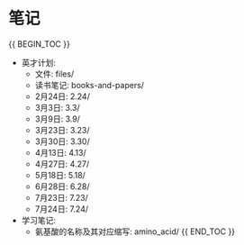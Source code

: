 # 笔记

{{ BEGIN_TOC }}
- 英才计划:
    - 文件: files/
    - 读书笔记: books-and-papers/
    - 2月24日: 2.24/
    - 3月3日: 3.3/
    - 3月9日: 3.9/
    - 3月23日: 3.23/
    - 3月30日: 3.30/
    - 4月13日: 4.13/
    - 4月27日: 4.27/
    - 5月18日: 5.18/
    - 6月28日: 6.28/
    - 7月23日: 7.23/
    - 7月24日: 7.24/
- 学习笔记:
    - 氨基酸的名称及其对应缩写: amino_acid/
{{ END_TOC }}